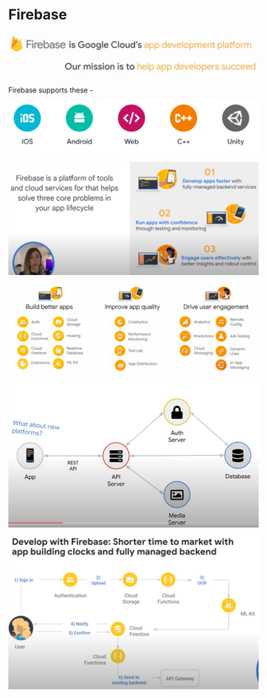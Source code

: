 # Firebase

<!-- https://www.youtube.com/watch?v=zEWMa-yJQmg&list=PLIivdWyY5sqJOQJCXW_aYEqwfyi6bu1gC&index=8 -->

![1672936299099](image/GCP_Firebase/1672936299099.png)

Firebase supports these -

![1672936314293](image/GCP_Firebase/1672936314293.png)

![1672936369548](image/GCP_Firebase/1672936369548.png)

![1672936395775](image/GCP_Firebase/1672936395775.png)

![1672936415824](image/GCP_Firebase/1672936415824.png)

![1672936478619](image/GCP_Firebase/1672936478619.png)
